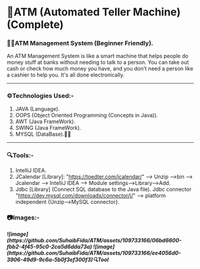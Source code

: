 # 🏧ATM (Automated Teller Machine) (Complete)

<h3>🧑‍💼ATM Management System (Beginner Friendly).</h3>

  An ATM Management System is like a smart machine that helps people do money stuff at banks without needing to
  talk to a person. You can take out cash or check how much money you have, and you don't need a person like a cashier to help you. It's all done 
  electronically.
  <hr>
 
<h3>⚙️Technologies Used:-</h3>
  
 1) JAVA (Language).
 2) OOPS (Object Oriented Programming (Concepts in Java)).
 3) AWT (Java FrameWork).
 4) SWING (Java FrameWork).
 5) MYSQL (DataBase).😶‍🌫️
  <hr>

<h3>🔍Tools:-</h3>

1) IntelliJ IDEA.
2) JCalendar [Library]:  "https://toedter.com/jcalendar/" --> Unzip -->bin --> Jcalendar --> IntelliJ IDEA --> Module settings-->Library-->Add.
3) Jdbc [Library] (Connect SQL database to the Java file). Jdbc connector "https://dev.mysql.com/downloads/connector/j/" --> platform independent
   {Unzip-->MySQL connector}.
<h3>📷Images:-</h3>
<h5>
![image](https://github.com/SuhaibFida/ATM/assets/109733166/06bd6600-fbb2-4f45-95c0-2ca5d6dda73a) 
![image](https://github.com/SuhaibFida/ATM/assets/109733166/ee4056d0-3906-49d9-9c6a-5b0f3ef300f3)🔍Tool</h3>







